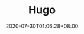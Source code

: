 ---
title: "Hugo"
date: 2020-07-30T01:06:28+08:00
link:
repo:
description: Hugo theme collection # For SEO
category: theme # meta info appeared on a card bottom side. category in category
enableBio: true
pinned: true
thumb:
weight:
links:
- name: 
  icon: 
  link: 
shields:
- name: 
  image: 
  link: 
---